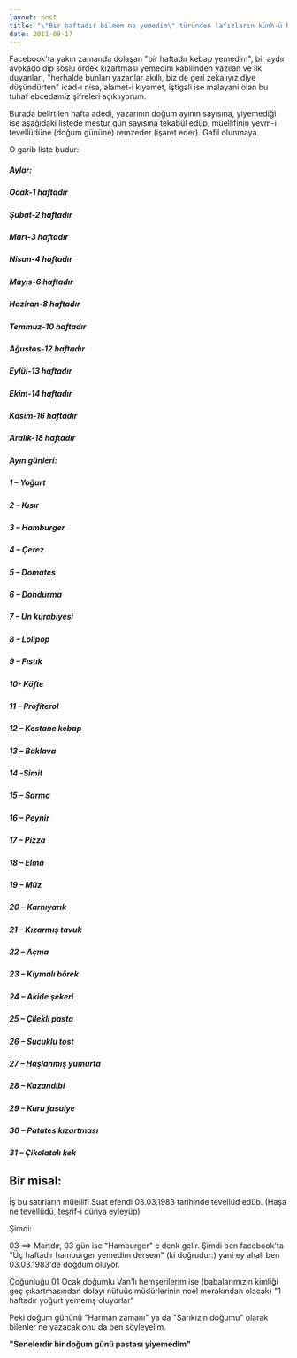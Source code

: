 ```yaml
---
layout: post
title: "\"Bir haftadır bilmem ne yemedim\" türünden lafızların künh-ü hakikisi hakkında beyandır"
date: 2011-09-17
---
```


Facebook'ta yakın zamanda dolaşan "bir haftadır kebap yemedim", bir aydır avokado dip soslu ördek kızartması yemedim kabilinden yazılan ve ilk duyanları, "herhalde bunları yazanlar akıllı, biz de geri zekalıyız diye düşündürten" icad-ı nisa, alamet-i kıyamet, iştigali ise malayani olan bu tuhaf ebcedamiz şifreleri açıklıyorum.

Burada belirtilen hafta adedi, yazarının doğum ayının sayısına, yiyemediği ise aşağıdaki listede mestur gün sayısına tekabül edüp, müellifinin yevm-i tevellüdüne (doğum gününe) remzeder (işaret eder). Gafil olunmaya.

O garib liste budur:

##### Aylar:

##### Ocak-1 haftadır

##### Şubat-2 haftadır

##### Mart-3 haftadır

##### Nisan-4 haftadır

##### Mayıs-6 haftadır

##### Haziran-8 haftadır

##### Temmuz-10 haftadır

##### Ağustos-12 haftadır

##### Eylül-13 haftadır

##### Ekim-14 haftadır

##### Kasım-16 haftadır

##### Aralık-18 haftadır

##### Ayın günleri:

##### 1 – Yoğurt

##### 2 – Kısır

##### 3 – Hamburger

##### 4 – Çerez

##### 5 – Domates

##### 6 – Dondurma

##### 7 – Un kurabiyesi

##### 8 – Lolipop

##### 9 – Fıstık

##### 10- Köfte

##### 11 – Profiterol

##### 12 – Kestane kebap

##### 13 – Baklava

##### 14 -Simit

##### 15 – Sarma

##### 16 – Peynir

##### 17 – Pizza

##### 18 – Elma

##### 19 – Müz

##### 20 – Karnıyarık

##### 21 – Kızarmış tavuk

##### 22 – Açma

##### 23 – Kıymalı börek

##### 24 – Akide şekeri

##### 25 – Çilekli pasta

##### 26 – Sucuklu tost

##### 27 – Haşlanmış yumurta

##### 28 – Kazandibi

##### 29 – Kuru fasulye

##### 30 – Patates kızartması

##### 31 – Çikolatalı kek

## Bir misal:

İş bu satırların müellifi Suat efendi 03.03.1983 tarihinde tevellüd edüb. (Haşa ne tevellüdü, teşrif-i dünya eyleyüp)

Şimdi:

03 ==> Martdır, 03 gün ise "Hamburger" e denk gelir. Şimdi ben facebook'ta "Üç haftadır hamburger yemedim dersem" (ki doğrudur:) yani ey ahali ben 03.03.1983'de doğdum oluyor.

Çoğunluğu 01 Ocak doğumlu Van'lı hemşerilerim ise (babalarımızın kimliği geç çıkartmasından dolayı nüfuüs müdürlerinin noel merakından olacak) "1 haftadır yoğurt yememş oluyorlar"

Peki doğum gününü "Harman zamanı" ya da "Sarıkızın doğumu" olarak bilenler ne yazacak onu da ben söyleyelim.

**"Senelerdir bir doğum günü pastası yiyemedim"**
